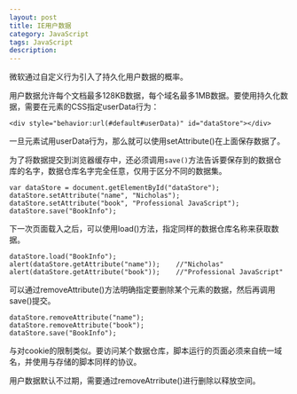 ```yaml
---
layout: post
title: IE用户数据
category: JavaScript
tags: JavaScript
description: 
---
```

微软通过自定义行为引入了持久化用户数据的概率。

用户数据允许每个文档最多128KB数据，每个域名最多1MB数据。要使用持久化数据，需要在元素的CSS指定userData行为：

```
<div style="behavior:url(#default#userData)" id="dataStore"></div>
```
一旦元素试用userData行为，那么就可以使用setAttribute()在上面保存数据了。

为了将数据提交到浏览器缓存中，还必须调用`save()`方法告诉要保存到的数据仓库的名字，数据仓库名字完全任意，仅用于区分不同的数据集。

```
var dataStore = document.getElementById("dataStore");
dataStore.setAttribute("name", "Nicholas");
dataStore.setAttribute("book", "Professional JavaScript");
dataStore.save("BookInfo");
```

下一次页面载入之后，可以使用load()方法，指定同样的数据仓库名称来获取数据。

```
dataStore.load("BookInfo");
alert(dataStore.getAttribute("name"));    //"Nicholas"
alert(dataStore.getAttribute("book"));    //"Professional JavaScript"
```
可以通过removeAttribute()方法明确指定要删除某个元素的数据，然后再调用save()提交。

```
dataStore.removeAttribute("name");
dataStore.removeAttribute("book");
dataStore.save("BookInfo");
```

与对cookie的限制类似。要访问某个数据仓库，脚本运行的页面必须来自统一域名，并使用与存储的脚本同样的协议。

用户数据默认不过期，需要通过removeAtrribute()进行删除以释放空间。

